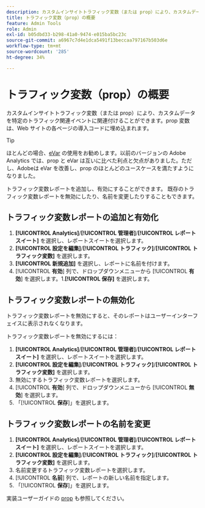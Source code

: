 ```yaml
---
description: カスタムインサイトトラフィック変数（または prop）により、カスタムデータを特定のトラフィック関連イベントに関連付けることができます。prop 変数は、Web サイトの各ページの導入コードに埋め込まれます。
title: トラフィック変数（prop）の概要
feature: Admin Tools
role: Admin
exl-id: b05dbd33-b298-41a0-9474-e015ba5bc23c
source-git-commit: a6967c7d4e1dca5491f13beccaa797167b503d6e
workflow-type: tm+mt
source-wordcount: '285'
ht-degree: 34%

---
```


# トラフィック変数（prop）の概要

カスタムインサイトトラフィック変数（または prop）により、カスタムデータを特定のトラフィック関連イベントに関連付けることができます。prop 変数は、Web サイトの各ページの導入コードに埋め込まれます。

>[!TIP]
>
>ほとんどの場合、[eVar](/help/implement/vars/page-vars/evar.md) の使用をお勧めします。以前のバージョンの Adobe Analytics では、prop と eVar は互いに比べた利点と欠点がありました。ただし、Adobeは eVar を改善し、prop のほとんどのユースケースを満たすようになりました。

トラフィック変数レポートを追加し、有効にすることができます。 既存のトラフィック変数レポートを無効にしたり、名前を変更したりすることもできます。

## トラフィック変数レポートの追加と有効化

1. **[!UICONTROL Analytics]**/**[!UICONTROL 管理者]**/**[!UICONTROL レポートスイート]** を選択し、レポートスイートを選択します。
1. **[!UICONTROL 設定を編集]**/**[!UICONTROL トラフィック]**/**[!UICONTROL トラフィック変数]** を選択します。
1. **[!UICONTROL 新規追加]** を選択し、レポートに名前を付けます。
1. [!UICONTROL **有効**] 列で、ドロップダウンメニューから [!UICONTROL **有効**] を選択します。1.**[!UICONTROL 保存]** を選択します。

## トラフィック変数レポートの無効化

トラフィック変数レポートを無効にすると、そのレポートはユーザーインターフェイスに表示されなくなります。

トラフィック変数レポートを無効にするには：

1. **[!UICONTROL Analytics]**/**[!UICONTROL 管理者]**/**[!UICONTROL レポートスイート]** を選択し、レポートスイートを選択します。
1. **[!UICONTROL 設定を編集]**/**[!UICONTROL トラフィック]**/**[!UICONTROL トラフィック変数]** を選択します。
1. 無効にするトラフィック変数レポートを選択します。
1. [!UICONTROL **有効**] 列で、ドロップダウンメニューから [!UICONTROL **無効**] を選択します。
1. 「[!UICONTROL **保存**]」を選択します。

## トラフィック変数レポートの名前を変更

1. **[!UICONTROL Analytics]**/**[!UICONTROL 管理者]**/**[!UICONTROL レポートスイート]** を選択し、レポートスイートを選択します。
1. **[!UICONTROL 設定を編集]**/**[!UICONTROL トラフィック]**/**[!UICONTROL トラフィック変数]** を選択します。
1. 名前変更するトラフィック変数レポートを選択します。
1. [!UICONTROL **名前**] 列で、レポートの新しい名前を指定します。
1. 「[!UICONTROL **保存**]」を選択します。

実装ユーザーガイドの [prop](/help/implement/vars/page-vars/prop.md) も参照してください。
